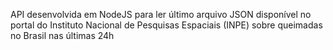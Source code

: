 API desenvolvida em NodeJS para ler último arquivo JSON disponível no portal do Instituto Nacional de Pesquisas Espaciais (INPE) sobre queimadas no Brasil nas últimas 24h
